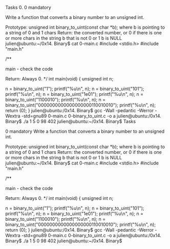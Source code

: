Tasks 0. 0 mandatory



Write a function that converts a binary number to an unsigned int.



Prototype: unsigned int binary_to_uint(const char *b); where b is pointing to a string of 0 and 1 chars Return: the converted number, or 0 if there is one or more chars in the string b that is not 0 or 1 b is NULL julien@ubuntu:~/0x14. Binary$ cat 0-main.c #include <stdio.h> #include "main.h"



/**



main - check the code



Return: Always 0. */ int main(void) { unsigned int n;



n = binary_to_uint("1"); printf("%u\n", n); n = binary_to_uint("101"); printf("%u\n", n); n = binary_to_uint("1e01"); printf("%u\n", n); n = binary_to_uint("1100010"); printf("%u\n", n); n = binary_to_uint("0000000000000000000110010010"); printf("%u\n", n); return (0); } julien@ubuntu:/0x14. Binary$ gcc -Wall -pedantic -Werror -Wextra -std=gnu89 0-main.c 0-binary_to_uint.c -o a julien@ubuntu:/0x14. Binary$ ./a 1 5 0 98 402 julien@ubuntu:~/0x14. Binary$ Tasks



0 mandatory Write a function that converts a binary number to an unsigned int.

Prototype: unsigned int binary_to_uint(const char *b); where b is pointing to a string of 0 and 1 chars Return: the converted number, or 0 if there is one or more chars in the string b that is not 0 or 1 b is NULL julien@ubuntu:~/0x14. Binary$ cat 0-main.c #include <stdio.h> #include "main.h"



/**



main - check the code



Return: Always 0. */ int main(void) { unsigned int n;



n = binary_to_uint("1"); printf("%u\n", n); n = binary_to_uint("101"); printf("%u\n", n); n = binary_to_uint("1e01"); printf("%u\n", n); n = binary_to_uint("1100010"); printf("%u\n", n); n = binary_to_uint("0000000000000000000110010010"); printf("%u\n", n); return (0); } julien@ubuntu:/0x14. Binary$ gcc -Wall -pedantic -Werror -Wextra -std=gnu89 0-main.c 0-binary_to_uint.c -o a julien@ubuntu:/0x14. Binary$ ./a 1 5 0 98 402 julien@ubuntu:~/0x14. Binary$

